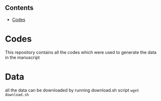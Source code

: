 ## Contents

- [Codes](#Codes)

# Codes
This repository contains all the codes which were used to generate the data in the manuscript
# Data
all the data can be downloaded by running download.sh script
```wget download.sh```
